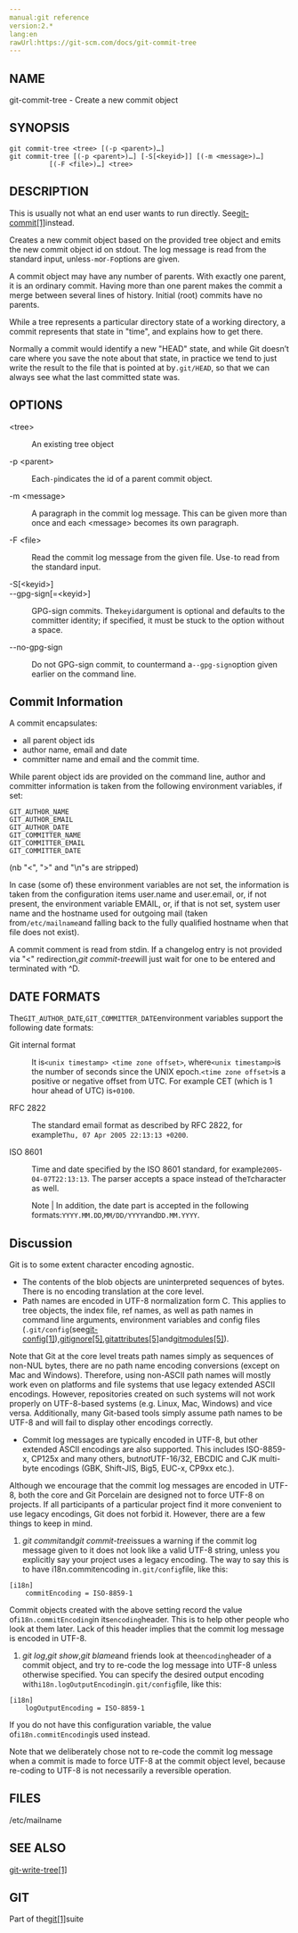 ```yaml
---
manual:git reference
version:2.*
lang:en
rawUrl:https://git-scm.com/docs/git-commit-tree
---
```



## NAME<a name="_name"></a>


git-commit-tree - Create a new commit object





## SYNOPSIS<a name="_synopsis"></a>

```
git commit-tree <tree> [(-p <parent>)…​]
git commit-tree [(-p <parent>)…​] [-S[<keyid>]] [(-m <message>)…​]
		  [(-F <file>)…​] <tree>
```




## DESCRIPTION<a name="_description"></a>


This is usually not what an end user wants to run directly. See[git-commit[1]](%2256  "")instead.




Creates a new commit object based on the provided tree object and emits the new commit object id on stdout. The log message is read from the standard input, unless`-m`or`-F`options are given.




A commit object may have any number of parents. With exactly one parent, it is an ordinary commit. Having more than one parent makes the commit a merge between several lines of history. Initial (root) commits have no parents.




While a tree represents a particular directory state of a working directory, a commit represents that state in &quot;time&quot;, and explains how to get there.




Normally a commit would identify a new &quot;HEAD&quot; state, and while Git doesn’t care where you save the note about that state, in practice we tend to just write the result to the file that is pointed at by`.git/HEAD`, so that we can always see what the last committed state was.





## OPTIONS<a name="_options"></a>
<dl><dt id='git-commit-tree-lttreegt'>&lt;tree&gt;</dt><dd>

An existing tree object

</dd><dt id='git-commit-tree--pltparentgt'>-p &lt;parent&gt;</dt><dd>

Each`-p`indicates the id of a parent commit object.

</dd><dt id='git-commit-tree--mltmessagegt'>-m &lt;message&gt;</dt><dd>

A paragraph in the commit log message. This can be given more than once and each &lt;message&gt; becomes its own paragraph.

</dd><dt id='git-commit-tree--Fltfilegt'>-F &lt;file&gt;</dt><dd>

Read the commit log message from the given file. Use`-`to read from the standard input.

</dd><dt id='git-commit-tree--Sltkeyidgt'>-S[&lt;keyid&gt;]</dt><dt id='git-commit-tree---gpg-signltkeyidgt'>--gpg-sign[=&lt;keyid&gt;]</dt><dd>

GPG-sign commits. The`keyid`argument is optional and defaults to the committer identity; if specified, it must be stuck to the option without a space.

</dd><dt id='git-commit-tree---no-gpg-sign'>--no-gpg-sign</dt><dd>

Do not GPG-sign commit, to countermand a`--gpg-sign`option given earlier on the command line.

</dd></dl>



## Commit Information<a name="_commit_information"></a>


A commit encapsulates:



* all parent object ids
* author name, email and date
* committer name and email and the commit time.



While parent object ids are provided on the command line, author and committer information is taken from the following environment variables, if set:



```
GIT_AUTHOR_NAME
GIT_AUTHOR_EMAIL
GIT_AUTHOR_DATE
GIT_COMMITTER_NAME
GIT_COMMITTER_EMAIL
GIT_COMMITTER_DATE
```




(nb &quot;&lt;&quot;, &quot;&gt;&quot; and &quot;\n&quot;s are stripped)




In case (some of) these environment variables are not set, the information is taken from the configuration items user.name and user.email, or, if not present, the environment variable EMAIL, or, if that is not set, system user name and the hostname used for outgoing mail (taken from`/etc/mailname`and falling back to the fully qualified hostname when that file does not exist).




A commit comment is read from stdin. If a changelog entry is not provided via &quot;&lt;&quot; redirection,<em>git commit-tree</em>will just wait for one to be entered and terminated with ^D.





## DATE FORMATS<a name="_date_formats"></a>


The`GIT_AUTHOR_DATE`,`GIT_COMMITTER_DATE`environment variables support the following date formats:


<dl><dt id='git-commit-tree-Gitinternalformat'>Git internal format</dt><dd>

It is`<unix timestamp> <time zone offset>`, where`<unix timestamp>`is the number of seconds since the UNIX epoch.`<time zone offset>`is a positive or negative offset from UTC. For example CET (which is 1 hour ahead of UTC) is`+0100`.

</dd><dt id='git-commit-tree-RFC2822'>RFC 2822</dt><dd>

The standard email format as described by RFC 2822, for example`Thu, 07 Apr 2005 22:13:13 +0200`.

</dd><dt id='git-commit-tree-ISO8601'>ISO 8601</dt><dd>

Time and date specified by the ISO 8601 standard, for example`2005-04-07T22:13:13`. The parser accepts a space instead of the`T`character as well.

Note | In addition, the date part is accepted in the following formats:`YYYY.MM.DD`,`MM/DD/YYYY`and`DD.MM.YYYY`. 


</dd></dl>



## Discussion<a name="_discussion"></a>


Git is to some extent character encoding agnostic.



* The contents of the blob objects are uninterpreted sequences of bytes. There is no encoding translation at the core level.
* Path names are encoded in UTF-8 normalization form C. This applies to tree objects, the index file, ref names, as well as path names in command line arguments, environment variables and config files (`.git/config`(see[git-config[1]](%2249  "")),[gitignore[5]](%2286  ""),[gitattributes[5]](%2283  "")and[gitmodules[5]](%2287  "")).



Note that Git at the core level treats path names simply as sequences of non-NUL bytes, there are no path name encoding conversions (except on Mac and Windows). Therefore, using non-ASCII path names will mostly work even on platforms and file systems that use legacy extended ASCII encodings. However, repositories created on such systems will not work properly on UTF-8-based systems (e.g. Linux, Mac, Windows) and vice versa. Additionally, many Git-based tools simply assume path names to be UTF-8 and will fail to display other encodings correctly.
* Commit log messages are typically encoded in UTF-8, but other extended ASCII encodings are also supported. This includes ISO-8859-x, CP125x and many others, but<em>not</em>UTF-16/32, EBCDIC and CJK multi-byte encodings (GBK, Shift-JIS, Big5, EUC-x, CP9xx etc.).



Although we encourage that the commit log messages are encoded in UTF-8, both the core and Git Porcelain are designed not to force UTF-8 on projects. If all participants of a particular project find it more convenient to use legacy encodings, Git does not forbid it. However, there are a few things to keep in mind.



1. <em>git commit</em>and<em>git commit-tree</em>issues a warning if the commit log message given to it does not look like a valid UTF-8 string, unless you explicitly say your project uses a legacy encoding. The way to say this is to have i18n.commitencoding in`.git/config`file, like this:


```
[i18n]
	commitEncoding = ISO-8859-1
```




Commit objects created with the above setting record the value of`i18n.commitEncoding`in its`encoding`header. This is to help other people who look at them later. Lack of this header implies that the commit log message is encoded in UTF-8.
1. <em>git log</em>,<em>git show</em>,<em>git blame</em>and friends look at the`encoding`header of a commit object, and try to re-code the log message into UTF-8 unless otherwise specified. You can specify the desired output encoding with`i18n.logOutputEncoding`in`.git/config`file, like this:


```
[i18n]
	logOutputEncoding = ISO-8859-1
```




If you do not have this configuration variable, the value of`i18n.commitEncoding`is used instead.



Note that we deliberately chose not to re-code the commit log message when a commit is made to force UTF-8 at the commit object level, because re-coding to UTF-8 is not necessarily a reversible operation.





## FILES<a name="_files"></a>


/etc/mailname





## SEE ALSO<a name="_see_also"></a>


[git-write-tree[1]](%2325  "")





## GIT<a name="_git"></a>


Part of the[git[1]](%2248  "")suite






